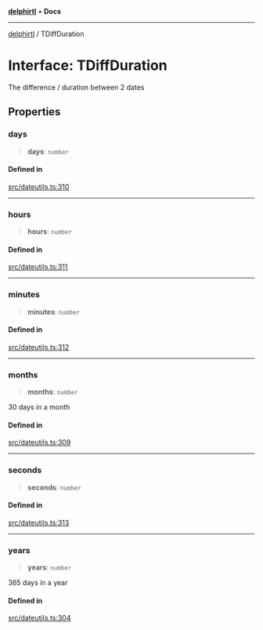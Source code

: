 [**delphirtl**](../README.md) • **Docs**

***

[delphirtl](../globals.md) / TDiffDuration

# Interface: TDiffDuration

The difference / duration between 2 dates

## Properties

### days

> **days**: `number`

#### Defined in

[src/dateutils.ts:310](https://github.com/chuacw/delphirtl/blob/1d6969b8a199060a984c4375d6be1f0ffa838be2/src/dateutils.ts#L310)

***

### hours

> **hours**: `number`

#### Defined in

[src/dateutils.ts:311](https://github.com/chuacw/delphirtl/blob/1d6969b8a199060a984c4375d6be1f0ffa838be2/src/dateutils.ts#L311)

***

### minutes

> **minutes**: `number`

#### Defined in

[src/dateutils.ts:312](https://github.com/chuacw/delphirtl/blob/1d6969b8a199060a984c4375d6be1f0ffa838be2/src/dateutils.ts#L312)

***

### months

> **months**: `number`

30 days in a month

#### Defined in

[src/dateutils.ts:309](https://github.com/chuacw/delphirtl/blob/1d6969b8a199060a984c4375d6be1f0ffa838be2/src/dateutils.ts#L309)

***

### seconds

> **seconds**: `number`

#### Defined in

[src/dateutils.ts:313](https://github.com/chuacw/delphirtl/blob/1d6969b8a199060a984c4375d6be1f0ffa838be2/src/dateutils.ts#L313)

***

### years

> **years**: `number`

365 days in a year

#### Defined in

[src/dateutils.ts:304](https://github.com/chuacw/delphirtl/blob/1d6969b8a199060a984c4375d6be1f0ffa838be2/src/dateutils.ts#L304)
